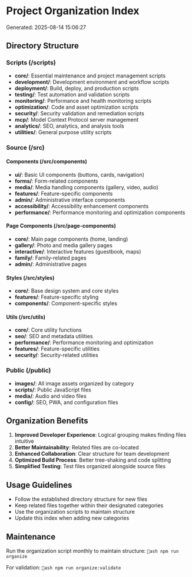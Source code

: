 # Project Organization Index

Generated: 2025-08-14 15:06:27

## Directory Structure

### Scripts (/scripts)

- **core/**: Essential maintenance and project management scripts
- **development/**: Development environment and workflow scripts
- **deployment/**: Build, deploy, and production scripts
- **testing/**: Test automation and validation scripts
- **monitoring/**: Performance and health monitoring scripts
- **optimization/**: Code and asset optimization scripts
- **security/**: Security validation and remediation scripts
- **mcp/**: Model Context Protocol server management
- **analytics/**: SEO, analytics, and analysis tools
- **utilities/**: General purpose utility scripts

### Source (/src)

#### Components (/src/components)

- **ui/**: Basic UI components (buttons, cards, navigation)
- **forms/**: Form-related components
- **media/**: Media handling components (gallery, video, audio)
- **features/**: Feature-specific components
- **admin/**: Administrative interface components
- **accessibility/**: Accessibility enhancement components
- **performance/**: Performance monitoring and optimization components

#### Page Components (/src/page-components)

- **core/**: Main page components (home, landing)
- **gallery/**: Photo and media gallery pages
- **interactive/**: Interactive features (guestbook, maps)
- **family/**: Family-related pages
- **admin/**: Administrative pages

#### Styles (/src/styles)

- **core/**: Base design system and core styles
- **features/**: Feature-specific styling
- **components/**: Component-specific styles

#### Utils (/src/utils)

- **core/**: Core utility functions
- **seo/**: SEO and metadata utilities
- **performance/**: Performance monitoring and optimization
- **features/**: Feature-specific utilities
- **security/**: Security-related utilities

### Public (/public)

- **images/**: All image assets organized by category
- **scripts/**: Public JavaScript files
- **media/**: Audio and video files
- **config/**: SEO, PWA, and configuration files

## Organization Benefits

1. **Improved Developer Experience**: Logical grouping makes finding files intuitive
2. **Better Maintainability**: Related files are co-located
3. **Enhanced Collaboration**: Clear structure for team development
4. **Optimized Build Process**: Better tree-shaking and code splitting
5. **Simplified Testing**: Test files organized alongside source files

## Usage Guidelines

- Follow the established directory structure for new files
- Keep related files together within their designated categories
- Use the organization scripts to maintain structure
- Update this index when adding new categories

## Maintenance

Run the organization script monthly to maintain structure:
`ash
npm run organize
`

For validation:
`ash
npm run organize:validate
`
